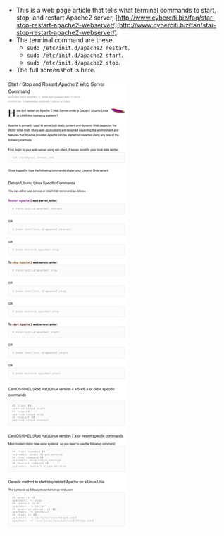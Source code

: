 * This is a web page article that tells what terminal commands to start, stop, and restart Apache2 server, [http://www.cyberciti.biz/faq/star-stop-restart-apache2-webserver/](http://www.cyberciti.biz/faq/star-stop-restart-apache2-webserver/).
* The terminal command are these.
    * `sudo /etc/init.d/apache2 restart`.
    * `sudo /etc/init.d/apache2 start`.
    * `sudo /etc/init.d/apache2 stop`.
* The full screenshot is here.

![./20161008-1847-gmt+2-start-stop-and-restart-apache2-in-linux-1.png](./20161008-1847-gmt+2-start-stop-and-restart-apache2-in-linux-1.png)